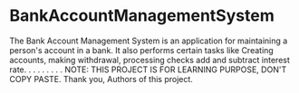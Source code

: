 # BankAccountManagementSystem
The Bank Account Management System is an application for maintaining a person's account in a bank. It also performs certain tasks like Creating accounts, making withdrawal, processing checks add and subtract interest rate.
.
.
.
.
.
.
.
.
NOTE: THIS PROJECT IS FOR LEARNING PURPOSE, DON'T COPY PASTE. 
Thank you,
Authors of this project. 
